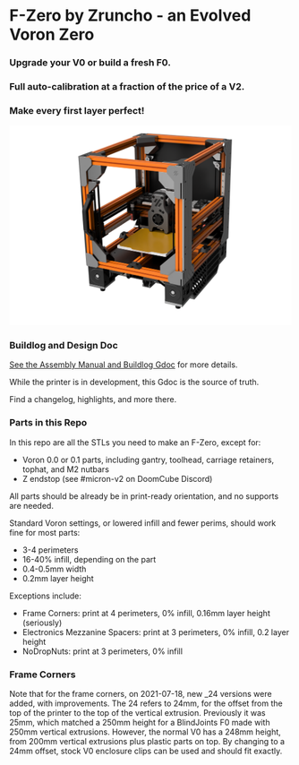 # F-Zero by Zruncho - an Evolved Voron Zero
### Upgrade your V0 or build a fresh F0.  
### Full auto-calibration at a fraction of the price of a V2.  
### Make every first layer perfect!

![picture](Images/front_iso_orange.png)

### Buildlog and Design Doc

[See the Assembly Manual and Buildlog Gdoc](https://docs.google.com/document/d/1dm8itefYrLIsCcOQht9sdMzrXE8Jk30s56c9IwtRCkM/edit#heading=h.c4f5tznx0p31) for more details.

While the printer is in development, this Gdoc is the source of truth.

Find a changelog, highlights, and more there.

### Parts in this Repo

In this repo are all the STLs you need to make an F-Zero, except for:
- Voron 0.0 or 0.1 parts, including gantry, toolhead, carriage retainers, tophat, and M2 nutbars
- Z endstop (see #micron-v2 on DoomCube Discord)

All parts should be already be in print-ready orientation, and no supports are needed.

Standard Voron settings, or lowered infill and fewer perims, should work fine for most parts:
- 3-4 perimeters
- 16-40% infill, depending on the part
- 0.4-0.5mm width
- 0.2mm layer height

Exceptions include:
- Frame Corners: print at 4 perimeters, 0% infill, 0.16mm layer height (seriously)
- Electronics Mezzanine Spacers: print at 3 perimeters, 0% infill, 0.2 layer height
- NoDropNuts: print at 3 perimeters, 0% infill

### Frame Corners

Note that for the frame corners, on 2021-07-18, new _24 versions were added,
with improvements.  The 24 refers to 24mm, for the offset from the top of the
printer to the top of the vertical extrusion.  Previously it was 25mm, which
matched a 250mm height for a BlindJoints F0 made with 250mm vertical extrusions.
However, the normal V0 has a 248mm height, from 200mm vertical extrusions
plus plastic parts on top.  By changing to a 24mm offset, stock V0 enclosure
clips can be used and should fit exactly.
